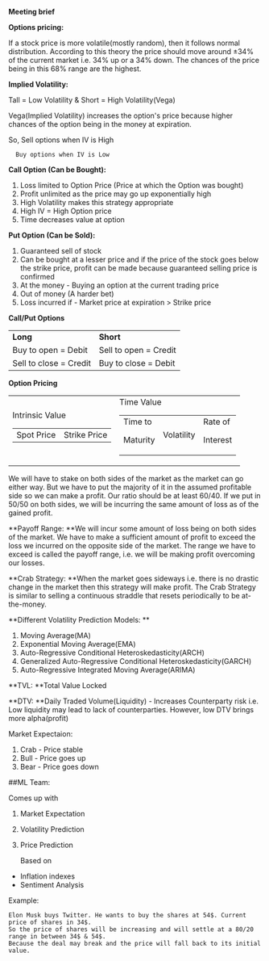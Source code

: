 **Meeting brief**

**Options pricing:**

If a stock price is more volatile(mostly random), then it follows normal distribution. According to this theory the price should move around ±34% of the current market i.e. 34% up or a 34% down. The chances of the price being in this 68% range are the highest. 

**Implied Volatility:**

Tall = Low Volatility & Short = High Volatility(Vega)

Vega(Implied Volatility) increases the option's price because higher chances of the option being in the money at expiration.

So, Sell options when IV is High

      Buy options when IV is Low 

**Call Option (Can be Bought):**



1. Loss limited to Option Price (Price at which the Option was bought)
2. Profit unlimited as the price may go up exponentially high
3. High Volatility makes this strategy appropriate
4. High IV = High Option price
5. Time decreases value at option

**Put Option (Can be Sold):**



1. Guaranteed sell of stock
2. Can be bought at a lesser price and if the price of the stock goes below the strike price, profit can be made because guaranteed selling price is confirmed
3. At the money - Buying an option at the current trading price
4. Out of money (A harder bet)
5. Loss incurred if - Market price at expiration > Strike price

**Call/Put Options**


<table>
  <tr>
   <td><strong>Long</strong>
   </td>
   <td><strong>Short</strong>
   </td>
  </tr>
  <tr>
   <td>Buy to open = Debit
   </td>
   <td>Sell to open = Credit
   </td>
  </tr>
  <tr>
   <td>Sell to close = Credit
   </td>
   <td>Buy to close = Debit
   </td>
  </tr>
</table>


**Option Pricing**


<table>
  <tr>
   <td>Intrinsic Value

<table>
  <tr>
   <td>Spot Price
   </td>
   <td>Strike Price
   </td>
  </tr>
</table>


   </td>
   <td>Time Value


<table>
  <tr>
   <td>Time to
<p>
Maturity
   </td>
   <td>Volatility
   </td>
   <td>Rate of 
<p>
Interest
   </td>
  </tr>
</table>


   </td>
  </tr>
</table>


We will have to stake on both sides of the market as the market can go either way. But we have to put the majority of it in the assumed profitable side so we can make a profit. Our ratio should be at least 60/40. If we put in 50/50 on both sides, we will be incurring the same amount of loss as of the gained profit.

**Payoff Range: **We will incur some amount of loss being on both sides of the market. We have to make a sufficient amount of profit to exceed the loss we incurred on the opposite side of the market. The range we have to exceed is called the payoff range, i.e. we will be making profit overcoming our losses.

**Crab Strategy: **When the market goes sideways i.e. there is no drastic change in the market then this strategy will make profit. The Crab Strategy is similar to selling a continuous straddle that resets periodically to be at-the-money.

**Different Volatility Prediction Models: **



1. Moving Average(MA)
2. Exponential Moving Average(EMA)
3. Auto-Regressive Conditional Heteroskedasticity(ARCH)
4. Generalized Auto-Regressive Conditional Heteroskedasticity(GARCH)
5. Auto-Regressive Integrated Moving Average(ARIMA)

**TVL: **Total Value Locked

**DTV: **Daily Traded Volume(Liquidity) - Increases Counterparty risk i.e. Low liquidity may lead to lack of counterparties. However, low DTV brings more alpha(profit)

Market Expectaion:



1. Crab - Price stable
2. Bull - Price goes up
3. Bear - Price goes down

##ML Team: 

Comes up with 



1. Market Expectation 
2. Volatility Prediction
3. Price Prediction

	Based on



* Inflation indexes
* Sentiment Analysis

Example: 
```
Elon Musk buys Twitter. He wants to buy the shares at 54$. Current price of shares in 34$.
So the price of shares will be increasing and will settle at a 80/20 range in between 34$ & 54$.
Because the deal may break and the price will fall back to its initial value.
```
